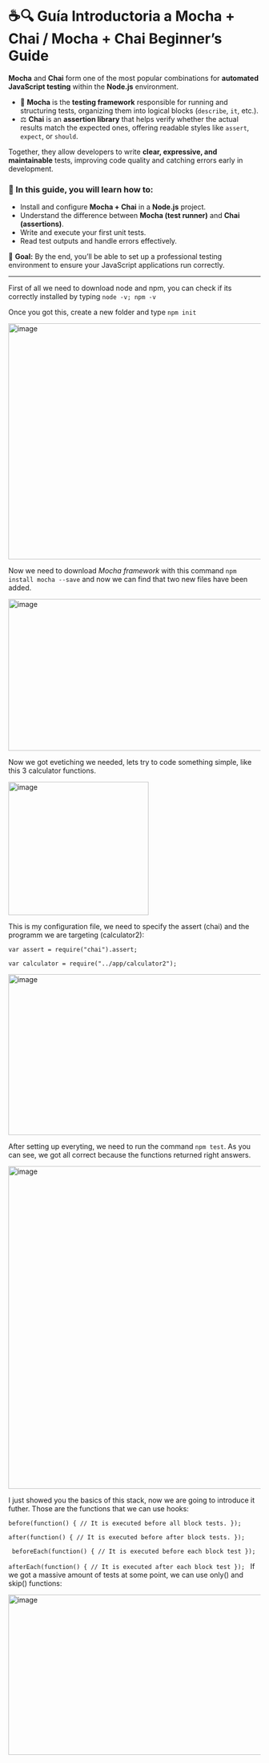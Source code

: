 # ☕🔍 Guía Introductoria a Mocha + Chai / Mocha + Chai Beginner’s Guide

**Mocha** and **Chai** form one of the most popular combinations for **automated JavaScript testing** within the **Node.js** environment.  

- 🧠 **Mocha** is the **testing framework** responsible for running and structuring tests, organizing them into logical blocks (`describe`, `it`, etc.).  
- ⚖️ **Chai** is an **assertion library** that helps verify whether the actual results match the expected ones, offering readable styles like `assert`, `expect`, or `should`.

Together, they allow developers to write **clear, expressive, and maintainable** tests, improving code quality and catching errors early in development.

### 📗 In this guide, you will learn how to:
- Install and configure **Mocha + Chai** in a **Node.js** project.  
- Understand the difference between **Mocha (test runner)** and **Chai (assertions)**.  
- Write and execute your first unit tests.  
- Read test outputs and handle errors effectively.  

🎯 **Goal:** By the end, you’ll be able to set up a professional testing environment to ensure your JavaScript applications run correctly.

---

First of all we need to download node and npm, you can check if its correctly installed by typing  `node -v; npm -v`

Once you got this, create a new folder and type `npm init`

<img width="684" height="471" alt="image" src="https://github.com/user-attachments/assets/7fe1f6d2-58cf-4920-9151-c43b14566302" />

Now we need to download *Mocha framework*  with this command `npm install mocha --save` and now we can find that two new files have been added. 

<img width="860" height="303" alt="image" src="https://github.com/user-attachments/assets/dab25b57-335e-4b31-afcf-dedcffe44aae" />

Now we got evetiching we needed, lets try to code something simple, like this 3 calculator functions. 

<img width="280" height="266" alt="image" src="https://github.com/user-attachments/assets/c17419cb-a277-4d3d-9c39-86c34b0e41ce" />

This is my configuration file, we need to specify the assert (chai) and the programm we are targeting (calculator2):

`var assert = require("chai").assert;`

`var calculator = require("../app/calculator2");`

<img width="554" height="321" alt="image" src="https://github.com/user-attachments/assets/2cd19334-9c1a-4e00-8ab1-1dadd434996a" />

After setting up everyting, we need to run the command `npm test`. As you can see, we got all correct because the functions returned right answers. 

<img width="764" height="644" alt="image" src="https://github.com/user-attachments/assets/bfcd2e63-593e-4207-97a1-ce7f8e3c8af4" />

I just showed you the basics of this stack, now we are going to introduce it futher. Those are the functions that we can use hooks: 

`before(function() {
    // It is executed before all block tests.
  }); `
  
  `after(function() {
    // It is executed before after block tests.
  });`
  
 ` beforeEach(function() {
    // It is executed before each block test
  });`
  
  `afterEach(function() {
    // It is executed after each block test
  });
`
If we got a massive amount of tests at some point, we can use only() and skip() functions:

<img width="800" height="320" alt="image" src="https://github.com/user-attachments/assets/32cf6641-db7a-46df-9b96-582d87b4fee7" />


